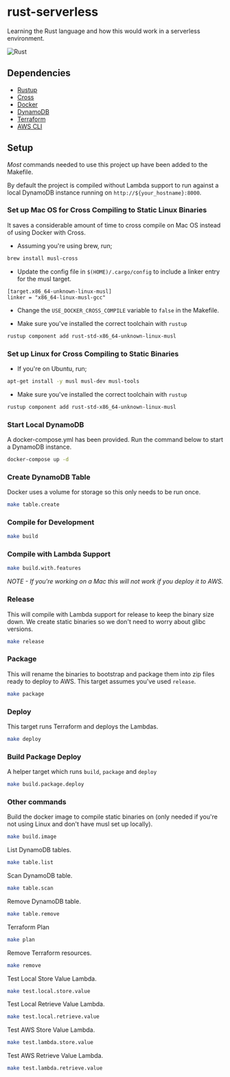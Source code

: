 # rust-serverless
Learning the Rust language and how this would work in a serverless environment.

![Rust](https://github.com/ederoyd46/rust-serverless/workflows/Rust/badge.svg)

## Dependencies
- [Rustup](https://rustup.rs/)
- [Cross](https://crates.io/crates/cross)
- [Docker](https://www.docker.com/)
- [DynamoDB](https://aws.amazon.com/dynamodb/)
- [Terraform](https://www.terraform.io/)
- [AWS CLI](https://aws.amazon.com/cli/)

## Setup
_Most_ commands needed to use this project up have been added to the Makefile.

By default the project is compiled without Lambda support to run against a local DynamoDB instance running on `http://${your_hostname}:8000`. 

### Set up Mac OS for Cross Compiling to Static Linux Binaries

It saves a considerable amount of time to cross compile on Mac OS instead of using Docker with Cross.

- Assuming you're using brew, run;
```sh
brew install musl-cross
```

- Update the config file in `$(HOME)/.cargo/config` to include a linker entry for the musl target.
```
[target.x86_64-unknown-linux-musl]
linker = "x86_64-linux-musl-gcc"
```

- Change the `USE_DOCKER_CROSS_COMPILE` variable to `false` in the Makefile.

- Make sure you've installed the correct toolchain with `rustup`
```sh
rustup component add rust-std-x86_64-unknown-linux-musl
```
### Set up Linux for Cross Compiling to Static Binaries

- If you're on Ubuntu, run; 
```sh
apt-get install -y musl musl-dev musl-tools
```

- Make sure you've installed the correct toolchain with `rustup`
```sh
rustup component add rust-std-x86_64-unknown-linux-musl
```

### Start Local DynamoDB
A docker-compose.yml has been provided. Run the command below to start a DynamoDB instance.

```sh
docker-compose up -d
```

### Create DynamoDB Table

Docker uses a volume for storage so this only needs to be run once.

```sh
make table.create
```

### Compile for Development

```sh
make build
```

### Compile with Lambda Support

```sh
make build.with.features
```
_NOTE - If you're working on a Mac this will not work if you deploy it to AWS._

### Release
This will compile with Lambda support for release to keep the binary size down. We create static binaries so we don't need to worry about glibc versions.

```sh
make release
```

###  Package
This will rename the binaries to bootstrap and package them into zip files ready to deploy to AWS. This target assumes you've used `release`.

```sh
make package
```

### Deploy
This target runs Terraform and deploys the Lambdas.

```sh
make deploy
```

### Build Package Deploy
A helper target which runs `build`, `package` and `deploy`

```sh
make build.package.deploy
```

### Other commands
Build the docker image to compile static binaries on (only needed if you're not using Linux and don't have musl set up locally).

```sh
make build.image
```

List DynamoDB tables.

```sh
make table.list
```

Scan DynamoDB table.
```sh
make table.scan
```

Remove DynamoDB table.
```sh
make table.remove
```

Terraform Plan
```sh
make plan
```

Remove Terraform resources.

```sh
make remove
```

Test Local Store Value Lambda.
```sh
make test.local.store.value
```

Test Local Retrieve Value Lambda.
```sh
make test.local.retrieve.value
```

Test AWS Store Value Lambda.
```sh
make test.lambda.store.value
```

Test AWS Retrieve Value Lambda.
```sh
make test.lambda.retrieve.value
```

